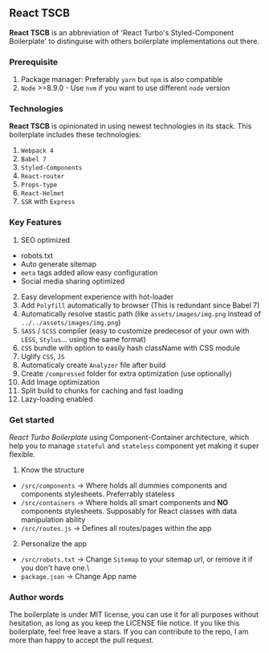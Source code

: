 ## React TSCB
**React TSCB** is an abbreviation of 'React Turbo's Styled-Component Boilerplate' to distinguise with others boilerplate implementations out there.

### Prerequisite
1. Package manager: Preferably `yarn` but `npm` is also compatible
2. `Node` >=8.9.0 - Use `nvm` if you want to use different `node` version
   
### Technologies
**React TSCB** is opinionated in using newest technologies in its stack. This boilerplate includes these technologies:
1. `Webpack 4`
2. `Babel 7`
3. `Styled-Components`
4. `React-router`
5. `Props-type`
6. `React-Helmet`
7. `SSR` with `Express`

### Key Features
1. SEO optimized
  * robots.txt
  * Auto generate sitemap
  * `meta` tags added allow easy configuration
  * Social media sharing optimized
2. Easy development experience with hot-loader
3. Add `Polyfill` automatically to browser (This is redundant since Babel 7)
4. Automatically resolve stastic path (like `assets/images/img.png` instead of `../../assets/images/img.png`)
5. `SASS` / `SCSS` compiler (easy to customize predecesor of your own with `LESS`, `Stylus`... using the same format)
6. `CSS` bundle with option to easily hash className with CSS module
7. Uglify `CSS`, `JS`
8. Automaticaly create `Analyzer` file after build
9. Create `/compressed` folder for extra optimization (use optionally)
10. Add Image optimization
11. Split build to chunks for caching and fast loading
12. Lazy-loading enabled

### Get started
*React Turbo Boilerplate* using  Component-Container architecture, which help you to manage `stateful` and `stateless` component yet making it super flexible.
1. Know the structure
  * `/src/components` -> Where holds all dummies components and components stylesheets. Preferrably stateless
  * `/src/containers` -> Where holds all smart components and **NO** components stylesheets. Supposably for React classes with data manipulation ability
  * `/src/routes.js` -> Defines all routes/pages within the app
2. Personalize the app
  * `/src/robots.txt` -> Change `Sitemap` to your sitemap url, or remove it if you don't have one.\
  * `package.json` -> Change App name

### Author words
The boilerplate is under MIT license, you can use it for all purposes without hesitation, as long as you keep the LICENSE file notice. If you like this boilerplate, feel free leave a stars.
If you can contribute to the repo, I am more than happy to accept the pull request.